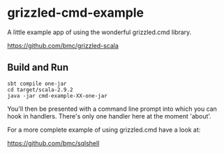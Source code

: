 # grizzled-cmd-example

A little example app of using the wonderful grizzled.cmd library.

https://github.com/bmc/grizzled-scala


## Build and Run

    sbt compile one-jar
    cd target/scala-2.9.2
    java -jar cmd-example-XX-one-jar

You'll then be presented with a command line prompt into which you can hook in handlers.
There's only one handler here at the moment 'about'.

For a more complete example of using grizzled.cmd have a look at:

https://github.com/bmc/sqlshell
